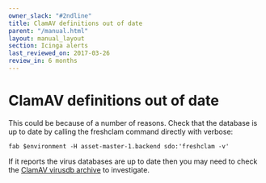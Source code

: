 ```yaml
---
owner_slack: "#2ndline"
title: ClamAV definitions out of date
parent: "/manual.html"
layout: manual_layout
section: Icinga alerts
last_reviewed_on: 2017-03-26
review_in: 6 months
---
```


# ClamAV definitions out of date

This could be because of a number of reasons. Check that the database is
up to date by calling the freshclam command directly with verbose:

    fab $environment -H asset-master-1.backend sdo:'freshclam -v'

If it reports the virus databases are up to date then you may need to
check the [ClamAV virusdb
archive](http://lists.clamav.net/pipermail/clamav-virusdb/) to
investigate.

